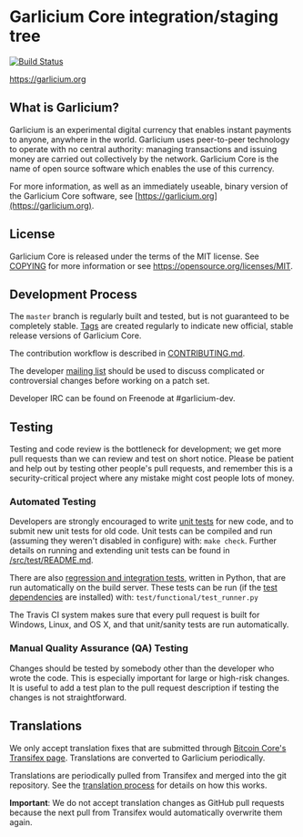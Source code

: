 Garlicium Core integration/staging tree
=====================================

[![Build Status](https://travis-ci.org/garlicium-project/garlicium.svg?branch=master)](https://travis-ci.org/garlicium-project/garlicium)

https://garlicium.org

What is Garlicium?
----------------

Garlicium is an experimental digital currency that enables instant payments to
anyone, anywhere in the world. Garlicium uses peer-to-peer technology to operate
with no central authority: managing transactions and issuing money are carried
out collectively by the network. Garlicium Core is the name of open source
software which enables the use of this currency.

For more information, as well as an immediately useable, binary version of
the Garlicium Core software, see [https://garlicium.org](https://garlicium.org).

License
-------

Garlicium Core is released under the terms of the MIT license. See [COPYING](COPYING) for more
information or see https://opensource.org/licenses/MIT.

Development Process
-------------------

The `master` branch is regularly built and tested, but is not guaranteed to be
completely stable. [Tags](https://github.com/garlicium-project/garlicium/tags) are created
regularly to indicate new official, stable release versions of Garlicium Core.

The contribution workflow is described in [CONTRIBUTING.md](CONTRIBUTING.md).

The developer [mailing list](https://groups.google.com/forum/#!forum/garlicium-dev)
should be used to discuss complicated or controversial changes before working
on a patch set.

Developer IRC can be found on Freenode at #garlicium-dev.

Testing
-------

Testing and code review is the bottleneck for development; we get more pull
requests than we can review and test on short notice. Please be patient and help out by testing
other people's pull requests, and remember this is a security-critical project where any mistake might cost people
lots of money.

### Automated Testing

Developers are strongly encouraged to write [unit tests](src/test/README.md) for new code, and to
submit new unit tests for old code. Unit tests can be compiled and run
(assuming they weren't disabled in configure) with: `make check`. Further details on running
and extending unit tests can be found in [/src/test/README.md](/src/test/README.md).

There are also [regression and integration tests](/test), written
in Python, that are run automatically on the build server.
These tests can be run (if the [test dependencies](/test) are installed) with: `test/functional/test_runner.py`

The Travis CI system makes sure that every pull request is built for Windows, Linux, and OS X, and that unit/sanity tests are run automatically.

### Manual Quality Assurance (QA) Testing

Changes should be tested by somebody other than the developer who wrote the
code. This is especially important for large or high-risk changes. It is useful
to add a test plan to the pull request description if testing the changes is
not straightforward.

Translations
------------

We only accept translation fixes that are submitted through [Bitcoin Core's Transifex page](https://www.transifex.com/projects/p/bitcoin/).
Translations are converted to Garlicium periodically.

Translations are periodically pulled from Transifex and merged into the git repository. See the
[translation process](doc/translation_process.md) for details on how this works.

**Important**: We do not accept translation changes as GitHub pull requests because the next
pull from Transifex would automatically overwrite them again.
